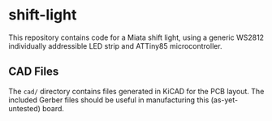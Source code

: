 # shift-light
This repository contains code for a Miata shift light, 
using a generic WS2812 individually addressible LED strip and ATTiny85 microcontroller.

## CAD Files
The ```cad/``` directory contains files generated in KiCAD for the PCB layout. 
The included Gerber files should be useful in manufacturing this (as-yet-untested) board.
